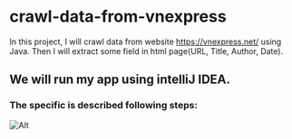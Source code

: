 # crawl-data-from-vnexpress
In this project, I will crawl data from website https://vnexpress.net/ using Java. Then I will extract some field in html page(URL, Title, Author, Date).

## We will run my app using intelliJ IDEA.

### The specific is described following steps:
![Alt]("https://github.com/xxdanielngoxx/crawl-data-from-vnexpress/issues/1#issue-481867067")
